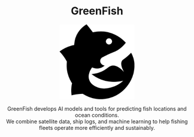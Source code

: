 <h1 align="center">GreenFish</h1>

<p align="center">
  <img src="./logo_gf.png" alt="GreenFish logo" width="200"/>
</p>


<p align="center">
  GreenFish develops AI models and tools for predicting fish locations and ocean conditions.<br/>
  We combine satellite data, ship logs, and machine learning to help fishing fleets operate more efficiently and sustainably.
</p>
